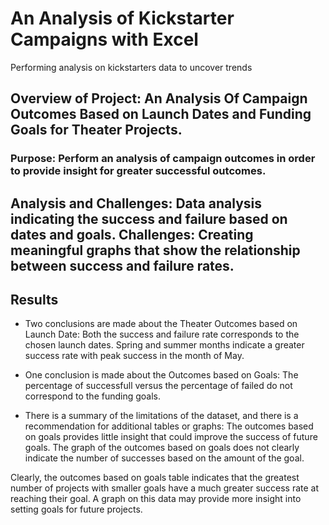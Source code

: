 # An Analysis of Kickstarter Campaigns with Excel
Performing analysis on kickstarters data to uncover trends

## Overview of Project: An Analysis Of Campaign Outcomes Based on Launch Dates and Funding Goals for Theater Projects.

### Purpose: Perform an analysis of campaign outcomes in order to provide insight for greater successful outcomes. 

## Analysis and Challenges: Data analysis indicating the success and failure based on dates and goals. Challenges: Creating meaningful graphs that show the relationship between success and failure rates.

## Results
- Two conclusions are made about the Theater Outcomes based on Launch Date:
Both the success and failure rate corresponds to the chosen launch dates. Spring and summer months indicate a greater success rate with peak success in the month of May.

- One conclusion is made about the Outcomes based on Goals:
The percentage of successfull versus the percentage of failed do not correspond to the funding goals.

- There is a summary of the limitations of the dataset, and there is a recommendation for additional tables or graphs:
The outcomes based on goals provides little insight that could improve the success of future goals. The graph of the outcomes based on goals does not clearly indicate the number of successes based on the amount of the goal.

Clearly, the outcomes based on goals table indicates that the greatest number of projects with smaller goals have a much greater success rate at reaching their goal. A graph on this data may provide more insight into setting goals for future projects. 
